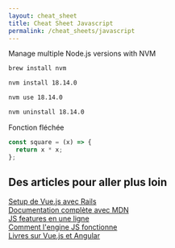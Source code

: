 ```yaml
---
layout: cheat_sheet
title: Cheat Sheet Javascript
permalink: /cheat_sheets/javascript
---
```


Manage multiple Node.js versions with NVM

```sh
brew install nvm
```

```sh
nvm install 18.14.0
```

```sh
nvm use 18.14.0
```

```sh
nvm uninstall 18.14.0
```

Fonction fléchée

```js
const square = (x) => {
  return x * x;
};
```

<h2>Des articles pour aller plus loin</h2>

<a href="https://www.bootrails.com/blog/ruby-on-rails-and-vuejs-tutorial-a-how-to-guide/" class="underlined" target="_blank">Setup de Vue.js avec Rails</a>
<br>
<a href="https://developer.mozilla.org/" class="underlined" target="_blank">Documentation complète avec MDN</a>
<br>
<a href="https://dev.to/shshank/killer-javascript-one-liners-3ii4" class="underlined" target="_blank">JS features en une ligne</a>
<br>
<a href="https://dev.to/saverio683/mastering-javascript-how-the-js-engine-works-5a2p" class="underlined" target="_blank">Comment l'engine JS fonctionne</a>
<br>
<a href="https://books.ninja-squad.com/" class="underlined" target="_blank">Livres sur Vue.js et Angular</a>
